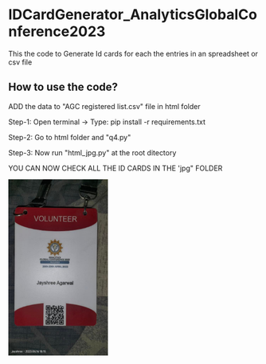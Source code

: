 # IDCardGenerator_AnalyticsGlobalConference2023

This the code to Generate Id cards for each the entries in an spreadsheet or csv file

## How to use the code?

ADD the data to "AGC registered list.csv" file in html folder 

Step-1: Open terminal -> Type: pip install -r requirements.txt

Step-2: Go to html folder and "q4.py"

Step-3: Now run "html_jpg.py" at the root ditectory

YOU CAN NOW CHECK ALL THE ID CARDS IN THE 'jpg" FOLDER

<img src="jpg/image_6487327.JPG" width=200>

